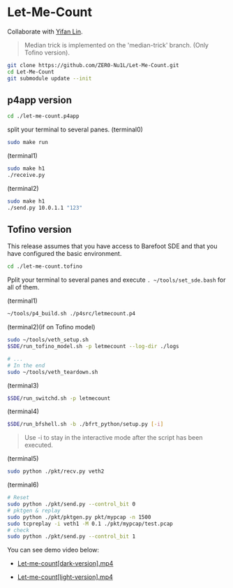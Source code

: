 # Let-Me-Count
Collaborate with [Yifan Lin](https://github.com/lin-yifan1).

> Median trick is implemented on the 'median-trick' branch. (Only Tofino version).

```Bash
git clone https://github.com/ZER0-Nu1L/Let-Me-Count.git
cd Let-Me-Count
git submodule update --init
```

## p4app version
```Bash
cd ./let-me-count.p4app
```

split your terminal to several panes.
(terminal0)
```Bash
sudo make run
```

(terminal1)
```Bash
sudo make h1
./receive.py
```

(terminal2)
```Bash
sudo make h1
./send.py 10.0.1.1 "123"
```

## Tofino version
This release assumes that you have access to Barefoot SDE and that you have configured the basic environment.

```Bash
cd ./let-me-count.tofino
```

Pplit your terminal to several panes and execute `. ~/tools/set_sde.bash` for all of them.

(terminal1)
```Bash
~/tools/p4_build.sh ./p4src/letmecount.p4
```

(terminal2)(if on Tofino model)

```Bash
sudo ~/tools/veth_setup.sh
$SDE/run_tofino_model.sh -p letmecount --log-dir ./logs

# ...
# In the end 
sudo ~/tools/veth_teardown.sh
```

(terminal3)
```Bash
$SDE/run_switchd.sh -p letmecount
```

(terminal4)
```Bash
$SDE/run_bfshell.sh -b ./bfrt_python/setup.py [-i]
```
> Use -i to stay in the interactive mode after the script has been executed.

(terminal5)
```Bash
sudo python ./pkt/recv.py veth2
```

(terminal6)
```Bash
# Reset
sudo python ./pkt/send.py --control_bit 0
# pktgen & replay
sudo python ./pkt/pktgen.py pkt/mypcap -n 1500
sudo tcpreplay -i veth1 -M 0.1 ./pkt/mypcap/test.pcap
# check
sudo python ./pkt/send.py --control_bit 1
```

You can see demo video below:

- [Let-me-count[dark-version].mp4](https://drive.google.com/file/d/1EfQDGpLYPSOLNCY63UuZH3dMBAla6fAw/view?usp=share_link) 

- [Let-me-count[light-version].mp4](https://drive.google.com/file/d/12jTdf0rTrlbDcpo8arQAVnUOX4ZCpAvS/view?usp=sharing)
